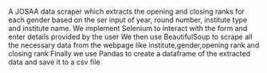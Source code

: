 A JOSAA data scraper which extracts the opening and closing ranks for each gender based on the ser input of year, round number, institute type and institute name.
We implement Selenium to interact with the form and enter details provided by the user
We then use BeautifulSoup to scrape all the necessary data from the webpage like institute,gender,opening rank and closing rank
Finally we use Pandas to create a dataframe of the extracted data and save it to a csv file
